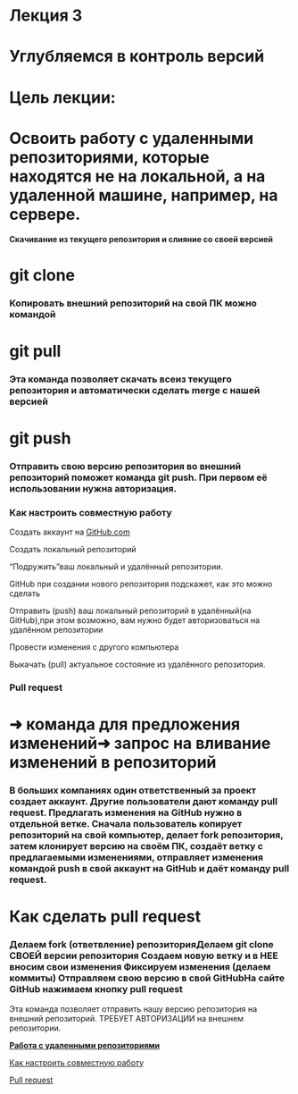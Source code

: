 # Лекция 3

# Углубляемся в контроль версий

# Цель лекции:

# Освоить работу с удаленными репозиториями, которые находятся не на локальной, а на удаленной машине, например, на сервере.

**Скачивание из текущего репозитория и слияние со своей версией**

# **git clone**

### **Копировать внешний репозиторий на свой ПК можно командой**

# git pull

### Эта команда позволяет скачать всеиз текущего репозитория и автоматически сделать merge с нашей версией

# git push

### Отправить свою версию репозитория во внешний репозиторий поможет команда git push. При первом её использовании нужна авторизация.


### Как настроить совместную работу


Создать аккаунт на [GitHub.com](http://GitHub.com)

Создать локальный репозиторий 

“Подружить”ваш локальный и удалённый репозитории. 

GitHub при создании нового репозитория подскажет, как это можно сделать 

Отправить (push) ваш локальный репозиторий в удалённый(на GitHub),при этом возможно, вам нужно будет авторизоваться на удалённом репозитории 

Провести изменения с другого компьютера 

Выкачать (pull) актуальное состояние из удалённого репозитория.

### Pull request

# ➜ команда для предложения изменений➜ запрос на вливание изменений в репозиторий

### В больших компаниях один ответственный за проект создает аккаунт. Другие пользователи дают команду pull request. Предлагать изменения на GitHub нужно в отдельной ветке. Сначала пользователь копирует репозиторий на свой компьютер, делает fork репозитория, затем клонирует версию на своём ПК, создаёт ветку с предлагаемыми изменениями, отправляет изменения командой push в свой аккаунт на GitHub и даёт команду pull request.

# Как сделать pull request

### Делаем fork (ответвление) репозиторияДелаем git clone СВОЕЙ версии репозитория Создаем новую ветку и в НЕЕ вносим свои изменения Фиксируем изменения (делаем коммиты) Отправляем свою версию в свой GitHubНа сайте GitHub нажимаем кнопку pull request




Эта команда позволяет отправить нашу версию репозитория на внешний репозиторий. ТРЕБУЕТ АВТОРИЗАЦИИ на внешнем репозитории.

[**Работа с удаленными репозиториями** ](https://www.notion.so/dc31bbd1b0314632b068686e5802a648)

[Как настроить совместную работу](https://www.notion.so/49659caac4414dc2b5ed2cfcf1612798)

[Pull request](https://www.notion.so/Pull-request-fcff3f5dc4a64d4b8f62fc9e46092352)

